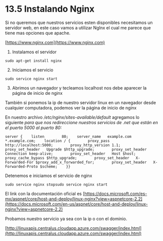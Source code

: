 # 13.5 Instalando Nginx

Si no queremos que nuestros servicios esten disponibles necesitamos un servidor web, en este caso vamos a utilizar NgInx el cual me parece que tiene mas opciones que apache.

[https://www.nginx.com](https://www.nginx.com)

1. Instalamos el servidor

```text
sudo apt-get install nginx
```

2. Iniciamos el servicio

```text
sudo service nginx start
```

3. Abrimos un navegador y tecleamos localhost nos debe aparecer la página de inicio de nginx

También si ponemos la ip de nuestro servidor linux en un navegador desde cualquier computadora, podemos ver la página de inicio de nginx

En nuestro archivo _/etc/nginx/sites-available/default_ agregamos lo siguiente __para que nos redireccione nuestros servicios de .net que están en el puerto 5000 al  puerto 80_:_

```text
server {    listen        80;    server_name   example.com *.example.com;    location / {        proxy_pass         http://localhost:5000;        proxy_http_version 1.1;        proxy_set_header   Upgrade $http_upgrade;        proxy_set_header   Connection keep-alive;        proxy_set_header   Host $host;        proxy_cache_bypass $http_upgrade;        proxy_set_header   X-Forwarded-For $proxy_add_x_forwarded_for;        proxy_set_header   X-Forwarded-Proto $scheme;    }}
```

Detenemos e iniciamos el servicio de nginx

```text
sudo service nginx stopsudo service nginx start
```

El link con la documentación oficial es [https://docs.microsoft.com/es-mx/aspnet/core/host-and-deploy/linux-nginx?view=aspnetcore-2.2](https://docs.microsoft.com/en-us/aspnet/core/host-and-deploy/linux-nginx?view=aspnetcore-2.2)

Probamos nuestro servicio ya sea con la ip o con el dominio. 

[http://linuxapis.centralus.cloudapp.azure.com/swagger/index.html](http://linuxapis.centralus.cloudapp.azure.com/swagger/index.html)

